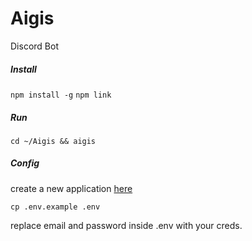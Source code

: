 # Aigis

Discord Bot

##### Install

`npm install -g`
`npm link`

##### Run

`cd ~/Aigis && aigis`

##### Config
create a new application [here](http://https://discordapp.com/developers/applications/me)

`cp .env.example .env`

replace email and password inside .env with your creds.
